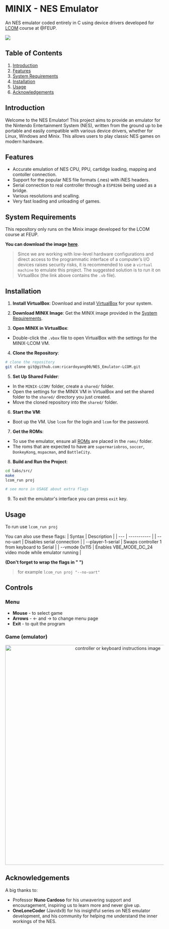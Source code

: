 # MINIX - NES Emulator 
An NES emulator coded entirely in C using device drivers developed for [LCOM](https://sigarra.up.pt/feup/en/UCURR_GERAL.FICHA_UC_VIEW?pv_ocorrencia_id=520323) course at @FEUP.

<a href="https://minix3.org/"><img src="https://img.shields.io/badge/OS-Minix%203-blue"></a>
</br>

## Table of Contents
1. [Introduction](#introduction)
2. [Features](#features)
3. [System Requirements](#system-requirements)
4. [Installation](#installation)
5. [Usage](#usage)
6. [Acknowledgements](#acknowledgements)


## Introduction
Welcome to the NES Emulator! This project aims to provide an emulator for the Nintendo Entertainment System (NES), written from the ground up to be portable and easily compatible with various device drivers, whether for Linux, Windows and Minix. This allows users to play classic NES games on modern hardware.

## Features
- Accurate emulation of NES CPU, PPU, cartidge loading, mapping and contoller connection.
- Support for the popular NES file formats (.nes) with iNES headers.
- Serial connection to real controller through a `ESP8266` being used as a bridge.
- Various resolutions and scalling.
- Very fast loading and unloading of games.

## System Requirements
This repository only runs on the Minix image developed for the LCOM course at FEUP. 

**You can download the image [here](https://drive.google.com/file/d/1dM32zTzkTUEqNtTwsO-n__XO6r1Y5I-f/view?usp=sharing)**.

> Since we are working with low-level hardware configurations and direct access to the programmatic interface of a computer’s I/O devices raises security risks, it is recommended to use a `virtual machine` to emulate this project. The suggested solution is to run it on VirtualBox (the link above contains the `.vb` file).

## Installation

1. **Install VirtualBox**: Download and install [VirtualBox](https://www.virtualbox.org/wiki/Downloads) for your system.

2. **Download MINIX Image**: Get the MINIX image provided in the [System Requirements](#system-requirements).

3. **Open MINIX in VirtualBox**:
- Double-click the `.vbox` file to open VirtualBox with the settings for the MINIX-LCOM VM.

4. **Clone the Repository**:
```bash
# clone the repository
git clone git@github.com:ricardoyang00/NES_Emulator-LCOM.git
```

5. **Set Up Shared Folder**:
- In the `MINIX-LCOM/` folder, create a `shared/` folder.
- Open the settings for the MINIX VM in VirtualBox and set the shared folder to the `shared/` directory you just created.
- Move the cloned repository into the `shared/` folder.

6. **Start the VM**:
- Boot up the VM. Use `lcom` for the login and `lcom` for the password.

7. **Get the ROMs**: 
- To use the emulator, ensure all [ROMs](roms/roms.txt) are placed in the `roms/` folder.
- The roms that are expected to have are `supermariobros`, `soccer`, `DonkeyKong`, `mspacman`, and `BattleCity`.

8. **Build and Run the Project**:
```bash
cd labs/src/
make
lcom_run proj

# see more in USAGE about extra flags
```

9. To exit the emulator's interface you can press `exit` key.

## Usage

To run use `lcom_run proj`

You can also use these flags:
| Syntax | Description |
| --- | ----------- |
| --no-uart | Disables serial connection |
| --player-1-serial | Swaps controller 1 from keyboard to Serial |
| --vmode 0x115 | Enables VBE_MODE_DC_24 video mode while emulator running |

**(Don't forget to wrap the flags in " ")**

> for example `lcom_run proj "--no-uart"`

## Controls

### Menu
- **Mouse** - to select game
- **Arrows** - &larr; and &rarr; to change menu page
- **Exit** -  to quit the program

### Game (emulator)
<p align="center"><img src="/doc/image.png" alt="controller or keyboard instructions image" width=700></p>

## Acknowledgements
A big thanks to:

- Professor **Nuno Cardoso** for his unwavering support and encouragement, inspiring us to learn more and never give up.
- **OneLoneCoder** (Javidx9) for his insightful series on NES emulator development, and his community for helping me understand the inner workings of the NES.
